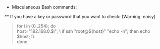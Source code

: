 * Misculaneous Bash commands:

** If you have a key or password that you want to check:
(Warning: noisy)

> for i in {0..254}; do \
>   host="192.168.0.$i"; \
>   if ssh "root@${host}" "echo -n"; then echo $host; fi \
> done

